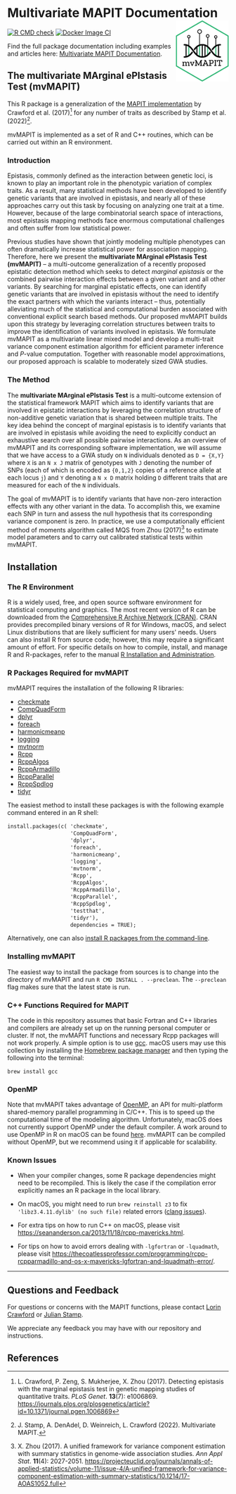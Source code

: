 
# Multivariate MAPIT Documentation <img src="man/figures/logo.png" align="right" alt="" width="120"/>

[![R CMD check](https://github.com/lcrawlab/mvMAPIT/actions/workflows/check-standard.yaml/badge.svg)](https://github.com/lcrawlab/mvMAPIT/actions/workflows/check-standard.yaml)
[![Docker Image CI](https://github.com/lcrawlab/mvMAPIT/actions/workflows/docker-image.yml/badge.svg)](https://github.com/lcrawlab/mvMAPIT/actions/workflows/docker-image.yml)

Find the full package documentation including examples and articles here: [Multivariate MAPIT Documentation](https://lcrawlab.github.io/mvMAPIT/).


## The multivariate MArginal ePIstasis Test (mvMAPIT)
This R package is a generalization of the [MAPIT
implementation](https://github.com/lorinanthony/MAPIT) by Crawford et
al. (2017)[^1] for any number of traits as described by Stamp et al. (2022)[^2].

mvMAPIT is implemented as a set of R and C++ routines, which can be
carried out within an R environment.

### Introduction
Epistasis, commonly defined as the interaction between genetic loci, is known to
play an important role in the phenotypic variation of complex traits. As a
result, many statistical methods have been developed to identify genetic variants
that are involved in epistasis, and nearly all of these approaches carry out
this task by focusing on analyzing one trait at a time. However, because of the
large combinatorial search space of interactions, most epistasis mapping
methods face enormous computational challenges and often suffer from low
statistical power.

Previous studies have shown that jointly modeling multiple phenotypes can often
dramatically increase statistical power for association mapping. Therefore, here
we present the **multivariate MArginal ePIstasis Test (mvMAPIT)** – a
multi-outcome generalization of a recently proposed epistatic detection method
which seeks to detect *marginal epistasis* or the combined pairwise interaction
effects between a given variant and all other variants. By searching for marginal
epistatic effects, one can identify genetic variants that are involved in
epistasis without the need to identify the exact partners with which the variants
interact – thus, potentially alleviating much of the statistical and computational
burden associated with conventional explicit search based methods. Our proposed
mvMAPIT builds upon this strategy by leveraging correlation structures between
traits to improve the identification of variants involved in epistasis. We
formulate mvMAPIT as a multivariate linear mixed model and develop a multi-trait
variance component estimation algorithm for efficient parameter inference and
*P*-value computation. Together with reasonable model approximations, our proposed
approach is scalable to moderately sized GWA studies.


### The Method
The **multivariate MArginal ePIstasis Test** is a multi-outcome extension of the
statistical framework MAPIT which aims to identify variants that are involved in
epistatic interactions by leveraging the correlation structure of non-additive
genetic variation that is shared between multiple traits. The key idea behind the
concept of marginal epistasis is to identify variants that are involved in
epistasis while avoiding the need to explicitly conduct an exhaustive search over
all possible pairwise interactions. As an overview of mvMAPIT and its
corresponding software implementation, we will assume that we have access to a
GWA study on `N` individuals denoted as `D = {X,Y}` where `X` is an `N x J` matrix
of genotypes with `J` denoting the number of SNPs (each of which is encoded as
`{0,1,2}` copies of a reference allele at each locus `j`) and `Y` denoting a `N x D`
matrix holding `D` different traits that are measured for each of the `N`
individuals.

The goal of mvMAPIT is to identify variants that have non-zero interaction effects
with any other variant in the data. To accomplish this, we examine each SNP in
turn and assess the null hypothesis that its corresponding variance component is zero. In
practice, we use a computationally efficient method of moments algorithm called MQS from Zhou (2017)[^3]
to estimate model parameters and to carry out calibrated statistical tests within
mvMAPIT.

## Installation

### The R Environment
R is a widely used, free, and open source software environment for
statistical computing and graphics. The most recent version of R can be
downloaded from the [Comprehensive R Archive Network
(CRAN)](https://cran.r-project.org/). CRAN provides precompiled binary
versions of R for Windows, macOS, and select Linux distributions that
are likely sufficient for many users' needs. Users can also install R
from source code; however, this may require a significant amount of
effort. For specific details on how to compile, install, and manage R
and R-packages, refer to the manual [R Installation and
Administration](https://cran.r-project.org/doc/manuals/r-release/R-admin.html).

### R Packages Required for mvMAPIT
mvMAPIT requires the installation of the following R libraries:

- [checkmate](https://cran.r-project.org/package=checkmate)
- [CompQuadForm](https://cran.r-project.org/package=CompQuadForm)
- [dplyr](https://cran.r-project.org/package=dplyr)
- [foreach](https://cran.r-project.org/package=foreach)
- [harmonicmeanp](https://cran.r-project.org/package=harmonicmeanp)
- [logging](https://cran.r-project.org/package=logging)
- [mvtnorm](https://cran.r-project.org/package=mvtnorm)
- [Rcpp](https://cran.r-project.org/package=Rcpp)
- [RcppAlgos](https://cran.r-project.org/package=RcppAlgos)
- [RcppArmadillo](https://cran.r-project.org/package=RcppArmadillo)
- [RcppParallel](https://cran.r-project.org/package=RcppParallel)
- [RcppSpdlog](https://cran.r-project.org/package=RcppSpdlog)
- [tidyr](https://cran.r-project.org/package=tidyr)

The easiest method to install these packages is with the following
example command entered in an R shell:

``` {.R}
install.packages(c( 'checkmate', 
                    'CompQuadForm', 
                    'dplyr', 
                    'foreach', 
                    'harmonicmeanp', 
                    'logging', 
                    'mvtnorm', 
                    'Rcpp', 
                    'RcppAlgos', 
                    'RcppArmadillo', 
                    'RcppParallel', 
                    'RcppSpdlog', 
                    'testthat', 
                    'tidyr'), 
                    dependencies = TRUE);
```

Alternatively, one can also [install R packages from the
command-line](https://cran.r-project.org/doc/manuals/r-release/R-admin.html#Installing-packages).

### Installing mvMAPIT
The easiest way to install the package from sources is to change into
the directory of mvMAPIT and run `R CMD INSTALL . --preclean`. The
`--preclean` flag makes sure that the latest state is run.

### C++ Functions Required for MAPIT

The code in this repository assumes that basic Fortran and C++ libraries and compilers are already set up on the running personal computer or
cluster. If not, the mvMAPIT functions and necessary Rcpp packages will
not work properly. A simple option is to use
[gcc](https://gcc.gnu.org/). macOS users may use this collection by
installing the [Homebrew package manager](https://brew.sh/index.html) and
then typing the following into the terminal:

``` {.bash}
brew install gcc
```
### OpenMP
Note that mvMAPIT takes advantage of [OpenMP](https://www.openmp.org/), an
API for multi-platform shared-memory parallel programming in C/C++. This
is to speed up the computational time of the modeling algorithm.
Unfortunately, macOS does not currently support OpenMP under the default
compiler. A work around to use OpenMP in R on macOS can be found
[here](https://thecoatlessprofessor.com/programming/openmp-in-r-on-os-x/).
mvMAPIT can be compiled without OpenMP, but we recommend using it if
applicable for scalability.

### Known Issues
- When your compiler changes, some R package dependencies might need to be recompiled. This is likely the case if the compilation error explicitly names an R package in the local library.

- On macOS, you might need to run `brew reinstall z3` to fix `'libz3.4.11.dylib' (no such file)` related errors ([clang issues](https://github.com/Homebrew/discussions/discussions/3920)).

- For extra tips on how to run C++ on macOS, please visit
<https://seananderson.ca/2013/11/18/rcpp-mavericks.html>.

- For tips on how to avoid errors dealing with `-lgfortran` or `-lquadmath`, please visit
<https://thecoatlessprofessor.com/programming/rcpp-rcpparmadillo-and-os-x-mavericks-lgfortran-and-lquadmath-error/>.

------------------------------------------------------------------------

## Questions and Feedback
For questions or concerns with the MAPIT functions, please contact
[Lorin Crawford](mailto:lcrawford@microsoft.com) or
[Julian Stamp](mailto:julian_stamp@brown.edu).

We appreciate any feedback you may have with our repository and instructions.



## References
[^1]: L. Crawford, P. Zeng, S. Mukherjee, X. Zhou (2017). Detecting
    epistasis with the marginal epistasis test in genetic mapping
    studies of quantitative traits. *PLoS Genet*. **13**(7): e1006869.
    <https://journals.plos.org/plosgenetics/article?id=10.1371/journal.pgen.1006869>

[^2]: J. Stamp, A. DenAdel, D. Weinreich, L. Crawford (2022). Multivariate MAPIT.

[^3]: X. Zhou (2017). A unified framework for variance component estimation with summary statistics
  in genome-wide association studies. *Ann Appl Stat*. **11**(4): 2027-2051.
  <https://projecteuclid.org/journals/annals-of-applied-statistics/volume-11/issue-4/A-unified-framework-for-variance-component-estimation-with-summary-statistics/10.1214/17-AOAS1052.full>
